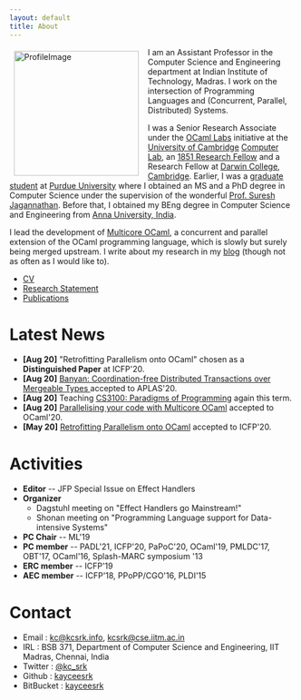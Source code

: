 ```yaml
---
layout: default
title: About
---
```


<img src="assets/profile.jpeg" alt="ProfileImage" style="width: 220px; float:
left; padding-right: 1rem; padding-left: 0.5rem; padding-top: 0.4rem;"/> I am an
Assistant Professor in the Computer Science and Engineering department at Indian
Institute of Technology, Madras. I work on the intersection of Programming
Languages and (Concurrent, Parallel, Distributed) Systems. 

I was a Senior Research Associate under the [OCaml
Labs](http://www.cl.cam.ac.uk/projects/ocamllabs/) initiative at the [University
of Cambridge](http://www.cam.ac.uk/) [Computer Lab](http://www.cl.cam.ac.uk/),
an [1851 Research Fellow](http://www.royalcommission1851.org/awards/) and a
Research Fellow at [Darwin College, Cambridge](https://www.darwin.cam.ac.uk/).
Earlier, I was a [graduate student](https://www.cs.purdue.edu/homes/chandras/)
at [Purdue University](http://www.purdue.edu/) where I obtained an MS and a PhD
degree in Computer Science under the supervision of the wonderful [Prof. Suresh
Jagannathan](https://www.cs.purdue.edu/homes/suresh/). Before that, I obtained
my BEng degree in Computer Science and Engineering from [Anna University,
India](https://www.annauniv.edu/).

I lead the development of [Multicore
OCaml](https://github.com/ocamllabs/ocaml-multicore), a concurrent and parallel
extension of the OCaml programming language, which is slowly but surely being
merged upstream. I write about my research in my [blog](http://kcsrk.info/blog/)
(though not as often as I would like to).

 * [CV](cv/cv.pdf)
 * [Research Statement](research/research.pdf)
 * [Publications](publications.html)

# Latest News

 * **\[Aug 20\]** "Retrofitting Parallelism onto OCaml" chosen as a **Distinguished Paper** at ICFP'20.   
 * **\[Aug 20\]** [Banyan: Coordination-free Distributed Transactions over Mergeable Types ](papers/banyan_aplas20.pdf) accepted to APLAS'20.
 * **\[Aug 20\]** Teaching [CS3100: Paradigms of Programming](http://kcsrk.info/cs3100_m20/) again this term.
 * **\[Aug 20\]** [Parallelising your code with Multicore OCaml](https://icfp20.sigplan.org/details/ocaml-2020-papers/5/Parallelising-your-OCaml-Code-with-Multicore-OCaml) accepted to OCaml'20.
 * **\[May 20\]** [Retrofitting Parallelism onto OCaml](https://icfp20.sigplan.org/details/icfp-2020-papers/21/Retrofitting-Parallelism-onto-OCaml) accepted to ICFP'20. 

# Activities

* **Editor** -- JFP Special Issue on Effect Handlers
* **Organizer** 
  + Dagstuhl meeting on "Effect Handlers go Mainstream!"
  + Shonan meeting on "Programming Language support for Data-intensive Systems"
* **PC Chair** -- ML'19
* **PC member** -- PADL'21, ICFP'20, PaPoC'20, OCaml'19, PMLDC'17, OBT'17, OCaml'16, Splash-MARC symposium '13
* **ERC member** -- ICFP'19
* **AEC member** -- ICFP'18, PPoPP/CGO'16, PLDI'15

# Contact

 * Email : kc@kcsrk.info, kcsrk@cse.iitm.ac.in
 * IRL : BSB 371, Department of Computer Science and Engineering, IIT Madras, Chennai, India
 * Twitter : <a href="https://twitter.com/kc_srk"> @kc_srk </a>
 * Github : <a href="https://github.com/kayceesrk"> kayceesrk </a>
 * BitBucket : <a href="https://bitbucket.org/kayceesrk"> kayceesrk </a>


<br/>
